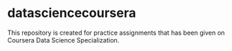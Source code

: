 # datasciencecoursera
This repository is created for practice assignments that has been given on Coursera Data Science Specialization.
